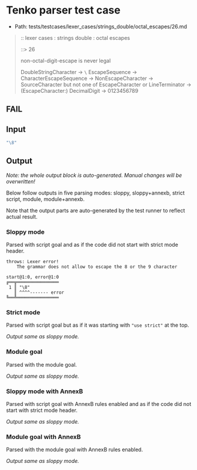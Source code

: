 # Tenko parser test case

- Path: tests/testcases/lexer_cases/strings_double/octal_escapes/26.md

> :: lexer cases : strings double : octal escapes
>
> ::> 26
>
> non-octal-digit-escape is never legal
>
> DoubleStringCharacter -> `\` EscapeSequence -> CharacterEscapeSequence -> NonEscapeCharacter -> SourceCharacter but not one of EscapeCharacter or LineTerminator -> (EscapeCharacter:) DecimalDigit -> 0123456789

## FAIL

## Input

`````js
"\8"
`````

## Output

_Note: the whole output block is auto-generated. Manual changes will be overwritten!_

Below follow outputs in five parsing modes: sloppy, sloppy+annexb, strict script, module, module+annexb.

Note that the output parts are auto-generated by the test runner to reflect actual result.

### Sloppy mode

Parsed with script goal and as if the code did not start with strict mode header.

`````
throws: Lexer error!
    The grammar does not allow to escape the 8 or the 9 character

start@1:0, error@1:0
╔══╦════════════════
 1 ║ "\8"
   ║ ^^^^------- error
╚══╩════════════════

`````

### Strict mode

Parsed with script goal but as if it was starting with `"use strict"` at the top.

_Output same as sloppy mode._

### Module goal

Parsed with the module goal.

_Output same as sloppy mode._

### Sloppy mode with AnnexB

Parsed with script goal with AnnexB rules enabled and as if the code did not start with strict mode header.

_Output same as sloppy mode._

### Module goal with AnnexB

Parsed with the module goal with AnnexB rules enabled.

_Output same as sloppy mode._
